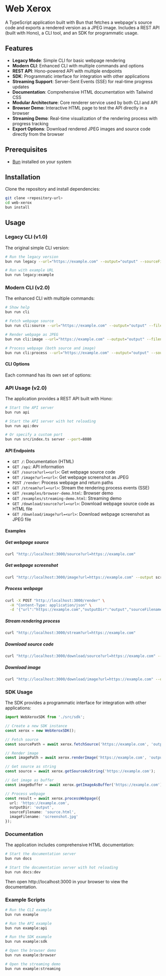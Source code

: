 # Web Xerox

A TypeScript application built with Bun that fetches a webpage's source code and exports a rendered version as a JPEG image. Includes a REST API (built with Hono), a CLI tool, and an SDK for programmatic usage.

## Features

- **Legacy Mode**: Simple CLI for basic webpage rendering
- **Modern CLI**: Enhanced CLI with multiple commands and options
- **REST API**: Hono-powered API with multiple endpoints
- **SDK**: Programmatic interface for integration with other applications
- **Streaming Support**: Server-Sent Events (SSE) for real-time progress updates
- **Documentation**: Comprehensive HTML documentation with Tailwind CSS
- **Modular Architecture**: Core renderer service used by both CLI and API
- **Browser Demo**: Interactive HTML page to test the API directly in a browser
- **Streaming Demo**: Real-time visualization of the rendering process with progress tracking
- **Export Options**: Download rendered JPEG images and source code directly from the browser

## Prerequisites

- [Bun](https://bun.sh/) installed on your system

## Installation

Clone the repository and install dependencies:

```bash
git clone <repository-url>
cd web-xerox
bun install
```

## Usage

### Legacy CLI (v1.0)

The original simple CLI version:

```bash
# Run the legacy version
bun run legacy --url="https://example.com" --output="output" --sourceFile="source.html" --imageFile="screenshot.jpg"

# Run with example URL
bun run legacy:example
```

### Modern CLI (v2.0)

The enhanced CLI with multiple commands:

```bash
# Show help
bun run cli

# Fetch webpage source
bun run cli:source --url="https://example.com" --output="output" --filename="source.html"

# Render webpage as JPEG
bun run cli:image --url="https://example.com" --output="output" --filename="screenshot.jpg"

# Process webpage (both source and image)
bun run cli:process --url="https://example.com" --output="output" --source="source.html" --image="screenshot.jpg"
```

#### CLI Options

Each command has its own set of options:

### API Usage (v2.0)

The application provides a REST API built with Hono:

```bash
# Start the API server
bun run api

# Start the API server with hot reloading
bun run api:dev

# Or specify a custom port
bun run src/index.ts server --port=8080
```

#### API Endpoints

- `GET /`: Documentation (HTML)
- `GET /api`: API information
- `GET /source?url=<url>`: Get webpage source code
- `GET /image?url=<url>`: Get webpage screenshot as JPEG
- `POST /render`: Process webpage and return paths
- `GET /stream?url=<url>`: Stream the rendering process events (SSE)
- `GET /examples/browser-demo.html`: Browser demo
- `GET /examples/streaming-demo.html`: Streaming demo
- `GET /download/source?url=<url>`: Download webpage source code as HTML file
- `GET /download/image?url=<url>`: Download webpage screenshot as JPEG file

#### Examples

##### Get webpage source
```bash
curl "http://localhost:3000/source?url=https://example.com"
```

##### Get webpage screenshot
```bash
curl "http://localhost:3000/image?url=https://example.com" --output screenshot.jpg"
```

##### Process webpage
```bash
curl -X POST "http://localhost:3000/render" \
  -H "Content-Type: application/json" \
  -d '{"url":"https://example.com","outputDir":"output","sourceFilename":"source.html","imageFilename":"screenshot.jpg"}'
```

##### Stream rendering process
```bash
curl "http://localhost:3000/stream?url=https://example.com"
```

##### Download source code
```bash
curl "http://localhost:3000/download/source?url=https://example.com" --output webpage.html
```

##### Download image
```bash
curl "http://localhost:3000/download/image?url=https://example.com" --output webpage.jpg
```

### SDK Usage

The SDK provides a programmatic interface for integration with other applications:

```typescript
import WebXeroxSDK from './src/sdk';

// Create a new SDK instance
const xerox = new WebXeroxSDK();

// Fetch source
const sourcePath = await xerox.fetchSource('https://example.com', 'output', 'source.html');

// Render image
const imagePath = await xerox.renderImage('https://example.com', 'output', 'screenshot.jpg');

// Get source as string
const source = await xerox.getSourceAsString('https://example.com');

// Get image as buffer
const imageBuffer = await xerox.getImageAsBuffer('https://example.com');

// Process webpage
const result = await xerox.processWebpage({
  url: 'https://example.com',
  outputDir: 'output',
  sourceFilename: 'source.html',
  imageFilename: 'screenshot.jpg'
});
```

### Documentation

The application includes comprehensive HTML documentation:

```bash
# Start the documentation server
bun run docs

# Start the documentation server with hot reloading
bun run docs:dev
```

Then open http://localhost:3000 in your browser to view the documentation.

### Example Scripts

```bash
# Run the CLI example
bun run example

# Run the API example
bun run example:api

# Run the SDK example
bun run example:sdk

# Open the browser demo
bun run example:browser

# Open the streaming demo
bun run example:streaming
```